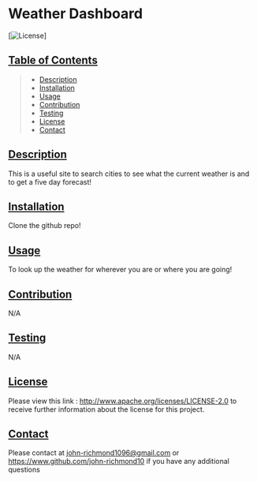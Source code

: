 # Weather Dashboard

[![License](https://img.shields.io/badge/License-Apache_2.0-blue.svg)]

## [Table of Contents](#ToC)

> - [Description](#description)
> - [Installation](#installation)
> - [Usage](#usage)
> - [Contribution](#contribution)
> - [Testing](#testing)
> - [License](#license)
> - [Contact](#contact)

## [Description](#description)

This is a useful site to search cities to see what the current weather is and to get a five day forecast!

## [Installation](#installation)

Clone the github repo!

## [Usage](#usage)

To look up the weather for wherever you are or where you are going!

## [Contribution](#contribution)

N/A

## [Testing](#testing)

N/A

## [License](#license)

Please view this link : http://www.apache.org/licenses/LICENSE-2.0 to receive further information about the license for this project.

## [Contact](#contact)

Please contact at john-richmond1096@gmail.com or https://www.github.com/john-richmond10 if you have any additional questions
